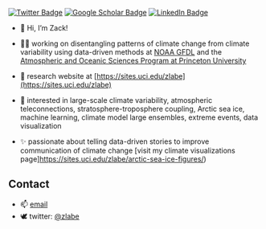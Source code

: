 [![Twitter Badge](https://img.shields.io/twitter/follow/realaaronspring?style=social)](https://twitter.com/zlabe)
[![Google Scholar Badge](https://img.shields.io/badge/Google-Scholar-lightgrey)](https://scholar.google.com/citations?user=E6cJPWcAAAAJ&hl=en&oi=sra)
[![LinkedIn Badge](https://img.shields.io/badge/My-LinkedIn-blue)](https://www.linkedin.com/in/zacharylabe)


- 👋 Hi, I’m Zack!
- 👨‍💻 working on disentangling patterns of climate change from climate variability using data-driven methods at [NOAA GFDL]([https://twitter.com/MPI_Meteo](https://www.gfdl.noaa.gov/)) and the [Atmospheric and Oceanic Sciences Program at Princeton University](https://aos.princeton.edu/)
- 📰 research website at [https://sites.uci.edu/zlabe](https://sites.uci.edu/zlabe)
- 👀 interested in large-scale climate variability, atmospheric teleconnections, stratosphere-troposphere coupling, Arctic sea ice, machine learning, climate model large ensembles, extreme events, data visualization

- ✨ passionate about telling data-driven stories to improve communication of climate change [visit my climate visualizations page]https://sites.uci.edu/zlabe/arctic-sea-ice-figures/)

## Contact
- 📫 [email](mailto:zachary.labe@noaa.gov)
- 🕊️ twitter: [@zlabe](https://twitter.com/zlabe/)
